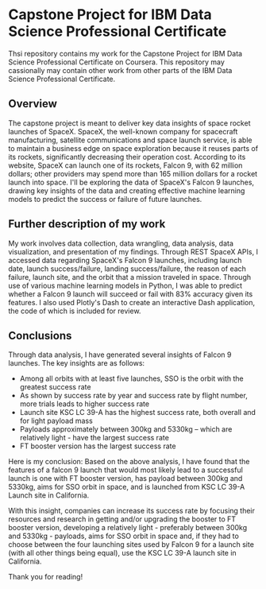 # Capstone Project for IBM Data Science Professional Certificate
Thsi repository contains my work for the Capstone Project for IBM Data Science Professional Certificate on Coursera. This repository may cassionally may contain other work from other parts of the IBM Data Science Professional Certificate. 

## Overview
The capstone project is meant to deliver key data insights of space rocket launches of SpaceX. SpaceX, the well-known company for spacecraft manufacturing, satellite communications and space launch service, is able to maintain a business edge on space exploration because it reuses parts of its rockets, significantly decreasing their operation cost. According to its website, SpaceX can launch one of its rockets, Falcon 9, with 62 million dollars; other providers may spend more than 165 million dollars for a rocket launch into space. I'll be exploring the data of SpaceX's Falcon 9 launches, drawing key insights of the data and creating effective machine learning models to predict the success or failure of future launches.

## Further description of my work
My work involves data collection, data wrangling, data analysis, data visualization, and presentation of my findings. Through REST SpaceX APIs, I accessed data regarding SpaceX's Falcon 9 launches, including launch date, launch success/failure, landing success/failure, the reason of each failure, launch site, and the orbit that a mission traveled in space. Through use of various machine learning models in Python, I was able to predict whether a Falcon 9 launch will succeed or fail with 83% accuracy given its features. I also used Plotly's Dash to create an interactive Dash application, the code of which is included for review.

## Conclusions
Through data analysis, I have generated several insights of Falcon 9 launches. The key insights are as follows:

 - Among all orbits with at least five launches, SSO is the orbit with the greatest success rate
 - As shown by success rate by year and success rate by flight number, more trials leads to higher success rate
 - Launch site KSC LC 39-A has the highest success rate, both overall and for light payload mass
 - Payloads approximately between 300kg and 5330kg – which are relatively light - have the largest success rate
 - FT booster version has the largest success rate

Here is my conclusion: Based on the above analysis, I have found that the features of a falcon 9 launch that would most likely lead to a successful launch is one with FT booster version, has payload between 300kg and 5330kg, aims for SSO orbit in space, and is launched from KSC LC 39-A Launch site in California.

With this insight, companies can increase its success rate by focusing their resources and research in getting and/or upgrading the booster to FT booster version, developing a relatively light - preferably between 300kg and 5330kg - payloads, aims for SSO orbit in space and, if they had to choose between the four launching sites used by Falcon 9 for a launch site (with all other things being equal), use the KSC LC 39-A launch site in California.

Thank you for reading!

